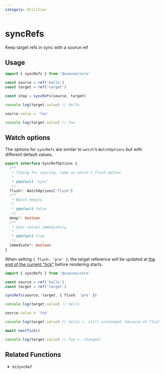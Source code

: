 ```yaml
---
category: Utilities
---
```


# syncRefs

Keep target refs in sync with a source ref

## Usage

```ts
import { syncRefs } from '@vueuse/core'

const source = ref('hello')
const target = ref('target')

const stop = syncRefs(source, target)

console.log(target.value) // hello

source.value = 'foo'

console.log(target.value) // foo
```

## Watch options

The options for `syncRefs` are similar to `watch`'s `WatchOptions` but with different default values.

```ts
export interface SyncRefOptions {
  /**
   * Timing for syncing, same as watch's flush option
   *
   * @default 'sync'
   */
  flush?: WatchOptions['flush']
  /**
   * Watch deeply
   *
   * @default false
   */
  deep?: boolean
  /**
   * Sync values immediately
   *
   * @default true
   */
  immediate?: boolean
}
```

When setting `{ flush: 'pre' }`, the target reference will be updated at [the end of the current "tick"](https://v3.vuejs.org/guide/reactivity-computed-watchers.html#effect-flush-timing) before rendering starts.

```ts
import { syncRefs } from '@vueuse/core'

const source = ref('hello')
const target = ref('target')

syncRefs(source, target, { flush: 'pre' })

console.log(target.value) // hello

source.value = 'foo'

console.log(target.value) // hello <- still unchanged, because of flush 'pre'

await nextTick()

console.log(target.value) // foo <- changed!
```

## Related Functions

- `biSyncRef`
